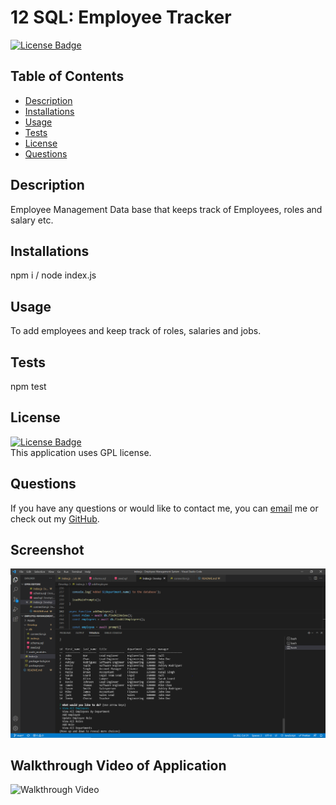 # 12 SQL: Employee Tracker

[![License Badge](https://img.shields.io/static/v1?label=License&message=GPL&color=purple&?style=plastic&link=https://choosealicense.com/licenses/gpl-3.0/)](https://choosealicense.com/licenses/gpl-3.0/)
  ## Table of Contents
  - [Description](#Description)
  - [Installations](#Installations)
  - [Usage](#Usage)
  - [Tests](#Tests)
  - [License](#License)
  - [Questions](#Questions)
  ## Description
  Employee Management Data base that keeps track of Employees, roles and salary etc.
  ## Installations
  npm i / node index.js
  ## Usage
  To add employees and keep track of roles, salaries and jobs.
  ## Tests
  npm test
  ## License
  [![License Badge](https://img.shields.io/static/v1?label=License&message=GPL&color=purple&?style=plastic&link=https://choosealicense.com/licenses/gpl-3.0/)](https://choosealicense.com/licenses/gpl-3.0/)
  </br>
  This application uses GPL license. 
  ## Questions 
  If you have any questions or would like to contact me, you can [email](mailto:bjtsmith23@gmail.com) me
  or check out my [GitHub](https://github.com/bjtsmith23).

  ## Screenshot

![Screenshot of Application](/assets/Capture.png)

 ## Walkthrough Video of Application

![Walkthrough Video](https://drive.google.com/file/d/1CfIVMy8wG-6xSXD0_pDKGBKr5d4uk3v6/view?usp=sharing)